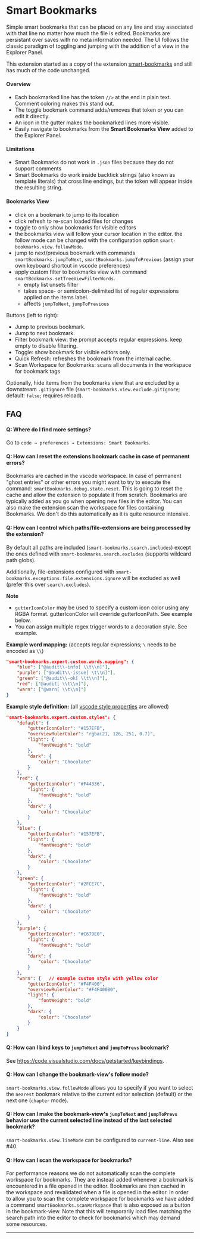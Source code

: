 
# Smart Bookmarks

Simple smart bookmarks that can be placed on any line and stay associated with that line no matter how much the file is edited. Bookmarks are persistant over saves with no meta information needed. The UI follows the classic paradigm of toggling and jumping with the addition of a view in the Explorer Panel.

This extension started as a copy of the extension [smart-bookmarks](https://github.com/tintinweb/vscode-inline-bookmarks) and still has much of the code unchanged. 

#### Overview

* Each bookmarked line has the token `//>` at the end in plain text. Comment coloring makes this stand out.
* The toggle bookmark command adds/removes that token or you can edit it directly.
* An icon in the gutter makes the bookmarked lines more visible.
* Easily navigate to bookmarks from the **Smart Bookmarks View** added to the Explorer Panel. 

#### Limitations

* Smart Bookmarks do not work in `.json` files because they do not support comments
* Smart Bookmarks do work inside backtick strings (also known as template literals) that cross line endings, but the token will appear inside the resulting string.

#### Bookmarks View

* click on a bookmark to jump to its location
* click refresh to re-scan loaded files for changes
* toggle to only show bookmarks for visible editors
* the bookmarks view will follow your cursor location in the editor. the follow mode can be changed with the configuration option `smart-bookmarks.view.followMode`.
* jump to next/previous bookmark with commands `smartBookmarks.jumpToNext`, `smartBookmarks.jumpToPrevious` (assign your own keyboard shortcut in vscode preferences) 
* apply custom filter to bookmarks view with command `smartBookmarks.setTreeViewFilterWords`.
  * empty list unsets filter
  * takes space- or semicolon-delimited list of regular expressions applied on the items label.
  * affects `jumpToNext`, `jumpToPrevious`
  
Buttons (left to right):
- Jump to previous bookmark.
- Jump to next bookmark.
- Filter bookmark view: the prompt accepts regular expressions. keep empty to disable filtering.
- Toggle: show bookmark for visible editors only.
- Quick Refresh: refreshes the bookmark from the internal cache.
- Scan Workspace for Bookmarks: scans all documents in the workspace for bookmark tags

Optionally, hide items from the bookmarks view that are excluded by a downstream `.gitignore` file (`smart-bookmarks.view.exclude.gitIgnore`; default: `false`; requires reload).

## FAQ

#### Q: Where do I find more settings?

Go to `code → preferences → Extensions: Smart Bookmarks`.

#### Q: How can I reset the extensions bookmark cache in case of permanent errors?

Bookmarks are cached in the vscode workspace. In case of permanent "ghost entries" or other errors you might want to try to execute the command: `smartBookmarks.debug.state.reset`. This is going to reset the cache and allow the extension to populate it from scratch. Bookmarks are typically added as you go when opening new files in the editor. You can also make the extension scan the workspace for files containing Bookmarks. We don't do this automatically as it is quite resource intensive.

#### Q: How can I control which paths/file-extensions are being processed by the extension?

By default all paths are included (`smart-bookmarks.search.includes`) except the ones defined with `smart-bookmarks.search.excludes` (supports wildcard path globs).

Additionally, file-extensions configured with `smart-bookmarks.exceptions.file.extensions.ignore` will be excluded as well (prefer this over `search.excludes`). 

**Note**

* `gutterIconColor` may be used to specify a custom icon color using any RGBA format. gutterIconColor will override gutterIconPath. See example below.
* You can assign multiple regex trigger words to a decoration style. See example.

**Example word mapping:** (accepts regular expressions; `\` needs to be encoded as `\\`)

```json
"smart-bookmarks.expert.custom.words.mapping": {
    "blue": ["@audit\\-info[ \\t\\n]"],
    "purple": ["@audit\\-issue[ \t\\n]"],
    "green": ["@audit\\-ok[ \\t\\n]"],
    "red": ["@audit[ \\t\\n]"],
    "warn": ["@warn[ \\t\\n]"] 
}
```

**Example style definition:** (all [vscode style properties](https://code.visualstudio.com/api/references/vscode-api#DecorationRenderOptions) are allowed)

```json
"smart-bookmarks.expert.custom.styles": {
    "default": {
        "gutterIconColor": "#157EFB",
        "overviewRulerColor": "rgba(21, 126, 251, 0.7)",
        "light": {
            "fontWeight": "bold"
        },
        "dark": {
            "color": "Chocolate"
        }
    },
    "red": {
        "gutterIconColor": "#F44336",
        "light": {
            "fontWeight": "bold"
        },
        "dark": {
            "color": "Chocolate"
        }
    },
    "blue": {
        "gutterIconColor": "#157EFB",
        "light": {
            "fontWeight": "bold"
        },
        "dark": {
            "color": "Chocolate"
        }
    },
    "green": {
        "gutterIconColor": "#2FCE7C",
        "light": {
            "fontWeight": "bold"
        },
        "dark": {
            "color": "Chocolate"
        }
    },
    "purple": {
        "gutterIconColor": "#C679E0",
        "light": {
            "fontWeight": "bold"
        },
        "dark": {
            "color": "Chocolate"
        }
    },
    "warn": {   // example custom style with yellow color
        "gutterIconColor": "#F4F400",
        "overviewRulerColor": "#F4F400B0",
        "light": {
            "fontWeight": "bold"
        },
        "dark": {
            "color": "Chocolate"
        }
    }
}
```

#### Q: How can I bind keys to `jumpToNext` and `jumpToPrevs` bookmark?

See https://code.visualstudio.com/docs/getstarted/keybindings.

#### Q: How can I change the bookmark-view's follow mode?

`smart-bookmarks.view.followMode` allows you to specify if you want to select the `nearest` bookmark relative to the current editor selection (default) or the next one (`chapter` mode).

#### Q: How can I make the bookmark-view's `jumpToNext` and `jumpToPrevs` behavior use the current selected line instead of the last selected bookmark?

`smart-bookmarks.view.lineMode` can be configured to `current-line`. Also see #40.

#### Q: How can I scan the workspace for bookmarks?

For performance reasons we do not automatically scan the complete workspace for bookmarks. They are instead added whenever a bookmark is encountered in a file opened in the editor. Bookmarks are then cached in the workspace and revalidated when a file is opened in the editor. In order to allow you to scan the complete workspace for bookmarks we have added a command `smartBookmarks.scanWorkspace` that is also exposed as a button in the bookmark-view. Note that this will temporarily load files matching the search path into the editor to check for bookmarks which may demand some resources. 



-----------------------------------------------------------------------------------------------------------
